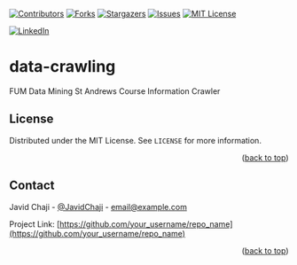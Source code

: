 <a name="readme-top"></a>


[![Contributors][contributors-shield]][contributors-url]
[![Forks][forks-shield]][forks-url]
[![Stargazers][stars-shield]][stars-url]
[![Issues][issues-shield]][issues-url]
[![MIT License][license-shield]][license-url]



[![LinkedIn][linkedin-shield]][javid-linkedin-url]

# data-crawling

FUM Data Mining St Andrews Course Information Crawler

<!-- LICENSE -->
## License

Distributed under the MIT License. See `LICENSE` for more information.

<p align="right">(<a href="#readme-top">back to top</a>)</p>


<!-- CONTACT -->
## Contact

Javid Chaji - [@JavidChaji](https://twitter.com/JavidChaji) - email@example.com

Project Link: [https://github.com/your_username/repo_name](https://github.com/your_username/repo_name)

<p align="right">(<a href="#readme-top">back to top</a>)</p>



<!-- MARKDOWN LINKS & IMAGES -->
<!-- https://www.markdownguide.org/basic-syntax/#reference-style-links -->
<!-- https://ileriayo.github.io/markdown-badges/ -->

<!-- Contributors -->
[contributors-shield]: https://img.shields.io/github/contributors/javidchaji/FUM-Data-Mining-St-Andrews-Course-Information-Crawler.svg?style=for-the-badge

[contributors-url]: https://github.com/javidchaji/FUM-Data-Mining-St-Andrews-Course-Information-Crawler/graphs/contributors

<!-- Forks -->
[forks-shield]: https://img.shields.io/github/forks/javidchaji/FUM-Data-Mining-St-Andrews-Course-Information-Crawler.svg?style=for-the-badge

[forks-url]: https://github.com/javidchaji/FUM-Data-Mining-St-Andrews-Course-Information-Crawler/network/members


<!-- Stars -->
[stars-shield]: https://img.shields.io/github/stars/javidchaji/FUM-Data-Mining-St-Andrews-Course-Information-Crawler.svg?style=for-the-badge

[stars-url]: https://github.com/javidchaji/FUM-Data-Mining-St-Andrews-Course-Information-Crawler/stargazers


<!-- Issues -->
[issues-shield]: https://img.shields.io/github/issues/javidchaji/FUM-Data-Mining-St-Andrews-Course-Information-Crawler.svg?style=for-the-badge

[issues-url]: https://github.com/javidchaji/FUM-Data-Mining-St-Andrews-Course-Information-Crawler/issues


<!-- License -->
[license-shield]: https://img.shields.io/github/license/javidchaji/FUM-Data-Mining-St-Andrews-Course-Information-Crawler.svg?style=for-the-badge

[license-url]: https://github.com/javidchaji/FUM-Data-Mining-St-Andrews-Course-Information-Crawler/blob/master/LICENSE


<!-- Linkedin -->
[linkedin-shield]: https://img.shields.io/badge/linkedin-%230077B5.svg?style=for-the-badge&logo=linkedin&logoColor=white

[javid-linkedin-url]: https://linkedin.com/in/javidchaji
